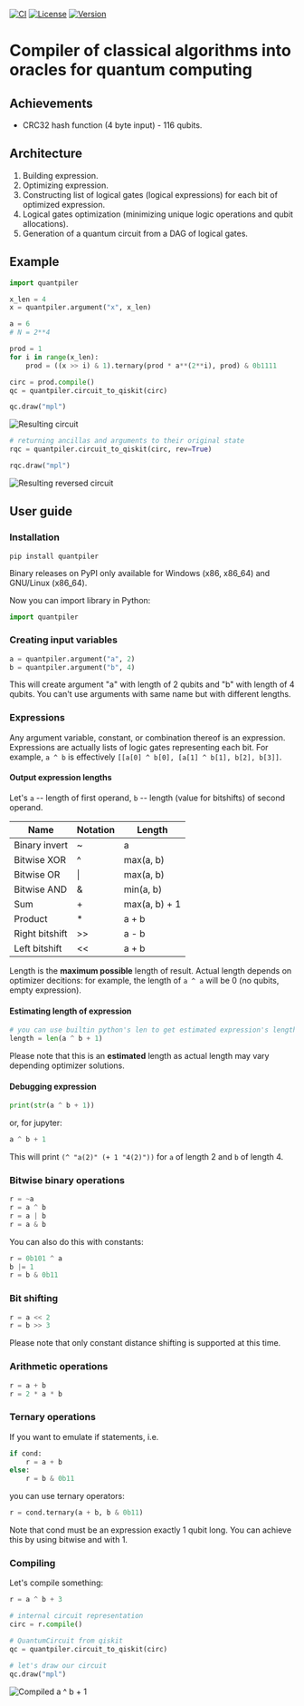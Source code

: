 [![CI](https://github.com/averyanalex/quantpiler/actions/workflows/ci.yml/badge.svg)](https://github.com/averyanalex/quantpiler/actions/workflows/ci.yml)
[![License](https://img.shields.io/github/license/averyanalex/quantpiler.svg)](https://opensource.org/license/agpl-v3)
[![Version](https://img.shields.io/pypi/v/quantpiler.svg)](https://pypi.org/project/quantpiler/)

# Сompiler of classical algorithms into oracles for quantum computing

## Achievements

- CRC32 hash function (4 byte input) - 116 qubits.

## Architecture

1. Building expression.
2. Optimizing expression.
3. Constructing list of logical gates (logical expressions) for each bit of
   optimized expression.
4. Logical gates optimization (minimizing unique logic operations and qubit
   allocations).
5. Generation of a quantum circuit from a DAG of logical gates.

## Example

```python
import quantpiler

x_len = 4
x = quantpiler.argument("x", x_len)

a = 6
# N = 2**4

prod = 1
for i in range(x_len):
    prod = ((x >> i) & 1).ternary(prod * a**(2**i), prod) & 0b1111

circ = prod.compile()
qc = quantpiler.circuit_to_qiskit(circ)

qc.draw("mpl")
```

![Resulting circuit](https://raw.githubusercontent.com/averyanalex/quantpiler/main/example.png)

```python
# returning ancillas and arguments to their original state
rqc = quantpiler.circuit_to_qiskit(circ, rev=True)

rqc.draw("mpl")
```

![Resulting reversed circuit](https://raw.githubusercontent.com/averyanalex/quantpiler/main/example-rev.png)

## User guide

### Installation

```shell
pip install quantpiler
```

Binary releases on PyPI only available for Windows (x86, x86_64) and
GNU/Linux (x86_64).

Now you can import library in Python:

```python
import quantpiler
```

### Creating input variables

```python
a = quantpiler.argument("a", 2)
b = quantpiler.argument("b", 4)
```

This will create argument "a" with length of 2 qubits and "b" with length of 4
qubits. You can't use arguments with same name but with
different lengths.

### Expressions

Any argument variable, constant, or combination thereof is an expression.
Expressions are actually lists of logic gates representing each bit. For
example, `a ^ b` is effectively `[[a[0] ^ b[0], [a[1] ^ b[1], b[2], b[3]]`.

#### Output expression lengths

Let's `a` -- length of first operand, `b` -- length (value for bitshifts) of
second operand.

| Name           | Notation | Length        |
| -------------- | -------- | ------------- |
| Binary invert  | ~        | a             |
| Bitwise XOR    | ^        | max(a, b)     |
| Bitwise OR     | \|       | max(a, b)     |
| Bitwise AND    | &        | min(a, b)     |
| Sum            | +        | max(a, b) + 1 |
| Product        | \*       | a + b         |
| Right bitshift | >>       | a - b         |
| Left bitshift  | <<       | a + b         |

Length is the **maximum possible** length of result. Actual length depends on
optimizer decitions: for example, the length of `a ^ a` will be 0 (no qubits,
empty expression).

#### Estimating length of expression

```python
# you can use builtin python's len to get estimated expression's length
length = len(a ^ b + 1)
```

Please note that this is an **estimated** length as actual length may vary depending
optimizer solutions.

#### Debugging expression

```python
print(str(a ^ b + 1))
```

or, for jupyter:

```python
a ^ b + 1
```

This will print `(^ "a(2)" (+ 1 "4(2)"))` for `a` of length 2 and `b` of length 4.

### Bitwise binary operations

```python
r = ~a
r = a ^ b
r = a | b
r = a & b
```

You can also do this with constants:

```python
r = 0b101 ^ a
b |= 1
r = b & 0b11
```

### Bit shifting

```python
r = a << 2
r = b >> 3
```

Please note that only constant distance shifting is supported at this time.

### Arithmetic operations

```python
r = a + b
r = 2 * a * b
```

### Ternary operations

If you want to emulate if statements, i.e.

```python
if cond:
    r = a + b
else:
    r = b & 0b11
```

you can use ternary operators:

```python
r = cond.ternary(a + b, b & 0b11)
```

Note that cond must be an expression exactly 1 qubit long. You can
achieve this by using bitwise and with 1.

### Compiling

Let's compile something:

```python
r = a ^ b + 3

# internal circuit representation
circ = r.compile()

# QuantumCircuit from qiskit
qc = quantpiler.circuit_to_qiskit(circ)

# let's draw our circuit
qc.draw("mpl")
```

![Compiled a ^ b + 1](https://raw.githubusercontent.com/averyanalex/quantpiler/main/guide.png)
